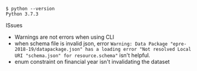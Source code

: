 ```
$ python --version
Python 3.7.3
```

ISsues

- Warnings are not errors when using CLI
- when schema file is invalid json, error `Warning: Data Package "epre-2018-19/datapackage.json" has a loading error "Not resolved Local URI "schema.json" for resource.schema"` isn't helpful.
- enum constraint on financial year isn't invalidating the dataset